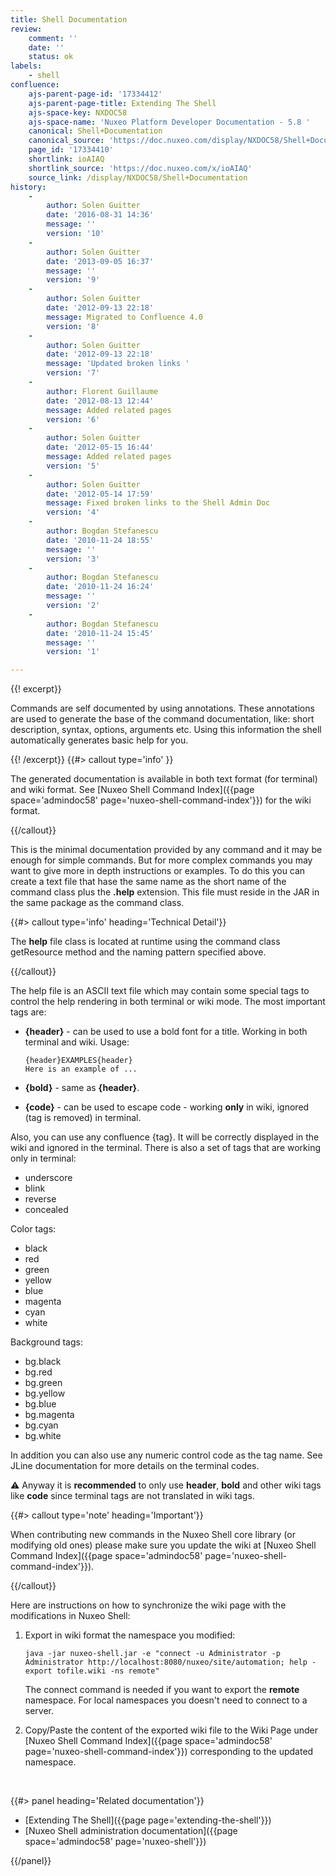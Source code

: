 ```yaml
---
title: Shell Documentation
review:
    comment: ''
    date: ''
    status: ok
labels:
    - shell
confluence:
    ajs-parent-page-id: '17334412'
    ajs-parent-page-title: Extending The Shell
    ajs-space-key: NXDOC58
    ajs-space-name: 'Nuxeo Platform Developer Documentation - 5.8 '
    canonical: Shell+Documentation
    canonical_source: 'https://doc.nuxeo.com/display/NXDOC58/Shell+Documentation'
    page_id: '17334410'
    shortlink: ioAIAQ
    shortlink_source: 'https://doc.nuxeo.com/x/ioAIAQ'
    source_link: /display/NXDOC58/Shell+Documentation
history:
    - 
        author: Solen Guitter
        date: '2016-08-31 14:36'
        message: ''
        version: '10'
    - 
        author: Solen Guitter
        date: '2013-09-05 16:37'
        message: ''
        version: '9'
    - 
        author: Solen Guitter
        date: '2012-09-13 22:18'
        message: Migrated to Confluence 4.0
        version: '8'
    - 
        author: Solen Guitter
        date: '2012-09-13 22:18'
        message: 'Updated broken links '
        version: '7'
    - 
        author: Florent Guillaume
        date: '2012-08-13 12:44'
        message: Added related pages
        version: '6'
    - 
        author: Solen Guitter
        date: '2012-05-15 16:44'
        message: Added related pages
        version: '5'
    - 
        author: Solen Guitter
        date: '2012-05-14 17:59'
        message: Fixed broken links to the Shell Admin Doc
        version: '4'
    - 
        author: Bogdan Stefanescu
        date: '2010-11-24 18:55'
        message: ''
        version: '3'
    - 
        author: Bogdan Stefanescu
        date: '2010-11-24 16:24'
        message: ''
        version: '2'
    - 
        author: Bogdan Stefanescu
        date: '2010-11-24 15:45'
        message: ''
        version: '1'

---
```

{{! excerpt}}

Commands are self documented by using annotations. These annotations are used to generate the base of the command documentation, like: short description, syntax, options, arguments etc. Using this information the shell automatically generates basic help for you.

{{! /excerpt}} {{#> callout type='info' }}

The generated documentation is available in both text format (for terminal) and wiki format. See [Nuxeo Shell Command Index]({{page space='admindoc58' page='nuxeo-shell-command-index'}}) for the wiki format.

{{/callout}}

This is the minimal documentation provided by any command and it may be enough for simple commands. But for more complex commands you may want to give more in depth instructions or examples.
To do this you can create a text file that hase the same name as the short name of the command class plus the **.help** extension. This file must reside in the JAR in the same package as the command class.

{{#> callout type='info' heading='Technical Detail'}}

The **help** file class is located at runtime using the command class getResource method and the naming pattern specified above.

{{/callout}}

The help file is an ASCII text file which may contain some special tags to control the help rendering in both terminal or wiki mode.
The most important tags are:

*   **{header}** - can be used to use a bold font for a title. Working in both terminal and wiki.
    Usage:

    ```
    {header}EXAMPLES{header}
    Here is an example of ...

    ```

*   **{bold}** - same as **{header}**.
*   **{code}** - can be used to escape code - working **only** in wiki, ignored (tag is removed) in terminal.

Also, you can use any confluence {tag}. It will be correctly displayed in the wiki and ignored in the terminal.
There is also a set of tags that are working only in terminal:

*   underscore
*   blink
*   reverse
*   concealed

Color tags:

*   black
*   red
*   green
*   yellow
*   blue
*   magenta
*   cyan
*   white

Background tags:

*   bg.black
*   bg.red
*   bg.green
*   bg.yellow
*   bg.blue
*   bg.magenta
*   bg.cyan
*   bg.white

In addition you can also use any numeric control code as the tag name. See JLine documentation for more details on the terminal codes.

:warning: Anyway it is **recommended** to only use **header**, **bold** and other wiki tags like **code** since terminal tags are not translated in wiki tags.

{{#> callout type='note' heading='Important'}}

When contributing new commands in the Nuxeo Shell core library (or modifying old ones) please make sure you update the wiki at [Nuxeo Shell Command Index]({{page space='admindoc58' page='nuxeo-shell-command-index'}}).

{{/callout}}

Here are instructions on how to synchronize the wiki page with the modifications in Nuxeo Shell:

1.  Export in wiki format the namespace you modified:

    ```
    java -jar nuxeo-shell.jar -e "connect -u Administrator -p Administrator http://localhost:8080/nuxeo/site/automation; help -export tofile.wiki -ns remote"
    ```

    The connect command is needed if you want to export the **remote** namespace. For local namespaces you doesn't need to connect to a server.

2.  Copy/Paste the content of the exported wiki file to the Wiki Page under [Nuxeo Shell Command Index]({{page space='admindoc58' page='nuxeo-shell-command-index'}}) corresponding to the updated namespace.

&nbsp;

<div class="row" data-equalizer data-equalize-on="medium"><div class="column medium-6">{{#> panel heading='Related documentation'}}

*   [Extending The Shell]({{page page='extending-the-shell'}})
*   [Nuxeo Shell administration documentation]({{page space='admindoc58' page='nuxeo-shell'}})

{{/panel}}</div><div class="column medium-6">

&nbsp;

</div></div>